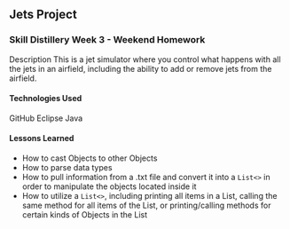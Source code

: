 ## Jets Project

### Skill Distillery Week 3 - Weekend Homework

Description
This is a jet simulator where you control what happens with all the jets in an airfield, including the ability to add or remove jets from the airfield.

#### Technologies Used
GitHub
Eclipse
Java


#### Lessons Learned
* How to cast Objects to other Objects
* How to parse data types
* How to pull information from a .txt file and convert it into a ```List<>``` in order to manipulate the objects located          inside it
* How to utilize a ```List<>```, including printing all items in a List, calling the same method for all items of the List,      or printing/calling methods for certain kinds of Objects in the List

